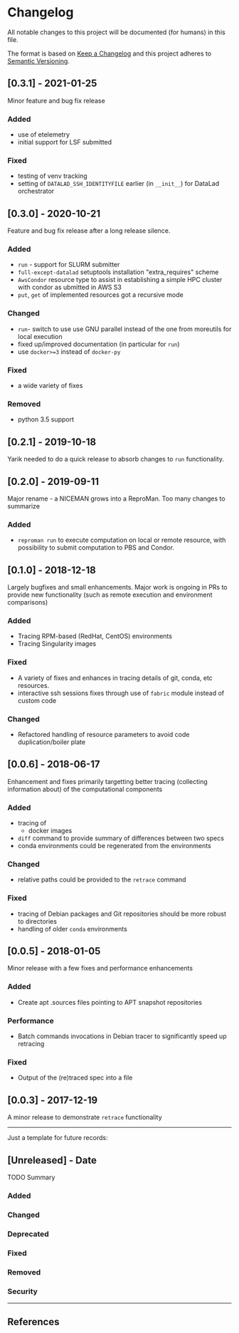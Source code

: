 # Changelog
All notable changes to this project will be documented (for humans) in this file.

The format is based on [Keep a Changelog](http://keepachangelog.com/en/1.0.0/)
and this project adheres to [Semantic Versioning](http://semver.org/spec/v2.0.0.html).

## [0.3.1] - 2021-01-25

Minor feature and bug fix release
### Added
- use of etelemetry
- initial support for LSF submitted
### Fixed
- testing of venv tracking
- setting of `DATALAD_SSH_IDENTITYFILE` earlier (in `__init__`) for DataLad orchestrator

## [0.3.0] - 2020-10-21
Feature and bug fix release after a long release silence.
### Added
- `run` - support for SLURM submitter
- `full-except-datalad` setuptools installation "extra_requires" scheme
- `AwsCondor` resource type to assist in establishing a simple HPC cluster with
  condor as ubmitted in AWS S3
- `put`, `get` of implemented resources got a recursive mode
### Changed
- `run`- switch to use use GNU parallel instead of the one from moreutils
  for local execution
- fixed up/improved documentation (in particular for `run`)
- use `docker>=3` instead of `docker-py`
### Fixed
- a wide variety of fixes
### Removed
- python 3.5 support

## [0.2.1] - 2019-10-18
Yarik needed to do a quick release to absorb changes to `run`
functionality.

## [0.2.0] - 2019-09-11
Major rename - a NICEMAN grows into a ReproMan.  Too many changes to summarize
### Added
- `reproman run` to execute computation on local or remote resource, with
  possibility to submit computation to PBS and Condor.

## [0.1.0] - 2018-12-18
Largely bugfixes and small enhancements. Major work is ongoing in PRs
to provide new functionality (such as remote execution and environment
comparisons)
### Added
- Tracing RPM-based (RedHat, CentOS) environments
- Tracing Singularity images
### Fixed
- A variety of fixes and enhances in tracing details of git, conda,
  etc resources.
- interactive ssh sessions fixes through use of `fabric` module instead of
  custom code
### Changed
- Refactored handling of resource parameters to avoid code duplication/boiler
  plate

## [0.0.6] - 2018-06-17
Enhancement and fixes primarily targetting better tracing (collecting
information about) of the computational components
### Added
- tracing of
  - docker images
- `diff` command to provide summary of differences between two specs
- conda environments could be regenerated from the environments
### Changed
- relative paths could be provided to the `retrace` command
### Fixed
- tracing of Debian packages and Git repositories should be more robust
  to directories
- handling of older `conda` environments

## [0.0.5] - 2018-01-05
Minor release with a few fixes and performance enhancements
### Added
- Create apt .sources files pointing to APT snapshot repositories
### Performance
- Batch commands invocations in Debian tracer to significantly speed up
  retracing
### Fixed
- Output of the (re)traced spec into a file

## [0.0.3] - 2017-12-19
A minor release to demonstrate `retrace` functionality

---

Just a template for future records:

## [Unreleased] - Date
TODO Summary
### Added
### Changed
### Deprecated
### Fixed
### Removed
### Security

---

## References
[datalad]: http://datalad.org
[reproman]: http://reproman.repronim.org
[repronim]: http://repronim.org
[simple_workflow]: https://github.com/ReproNim/simple_workflow
